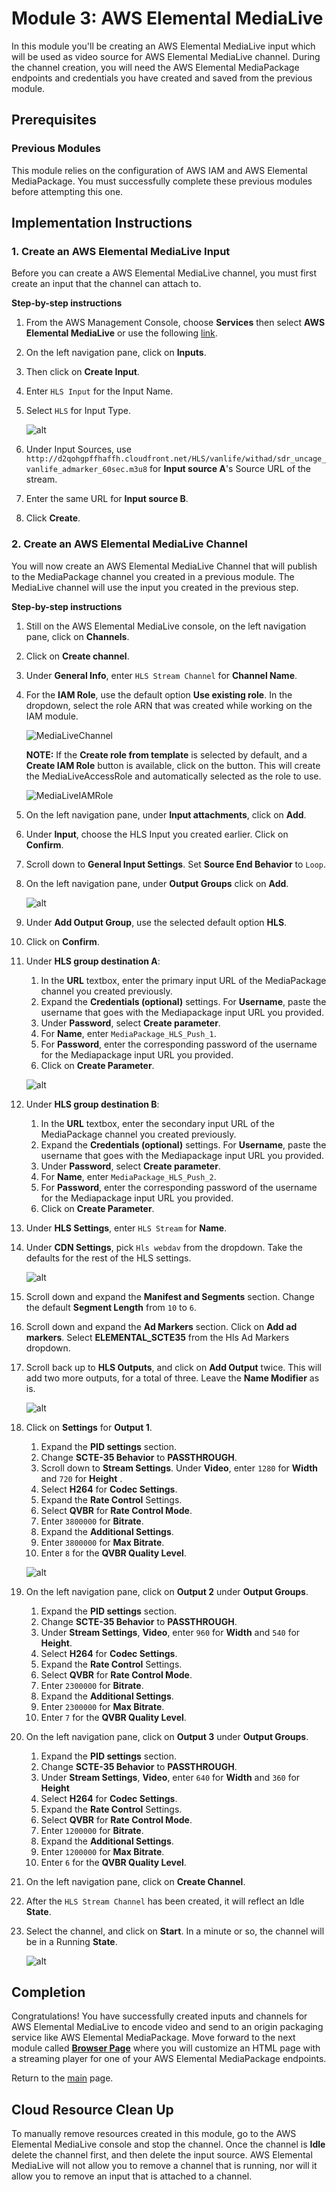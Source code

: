# Module 3: AWS Elemental MediaLive

In this module you'll be creating an AWS Elemental MediaLive input which will be used as video source for AWS Elemental MediaLive channel. During the channel creation, you will need the AWS Elemental MediaPackage endpoints and credentials you have created and saved from the previous module.

## Prerequisites

### Previous Modules

This module relies on the configuration of AWS IAM and AWS Elemental MediaPackage. You must successfully complete these previous modules before attempting this one.

## Implementation Instructions

### 1. Create an AWS Elemental MediaLive Input

Before you can create a AWS Elemental MediaLive channel, you must first create an input that the channel can attach to. 

**Step-by-step instructions**

1. From the AWS Management Console, choose **Services** then select **AWS Elemental MediaLive** or use the following [link](https://us-west-2.console.aws.amazon.com/medialive/home).

1. On the left navigation pane, click on **Inputs**.

1. Then click on **Create Input**.

1. Enter `HLS Input` for the Input Name.

1. Select `HLS` for Input Type. 

	![alt](HLSInput.png)


1. Under Input Sources, use `http://d2qohgpffhaffh.cloudfront.net/HLS/vanlife/withad/sdr_uncage_vanlife_admarker_60sec.m3u8` for **Input source A**'s Source URL of the stream.

1. Enter the same URL for **Input source B**.

1. Click **Create**.


### 2. Create an AWS Elemental MediaLive Channel

You will now create an AWS Elemental MediaLive Channel that will publish to the MediaPackage channel you created in a previous module. The MediaLive channel will use the input you created in the previous step.

**Step-by-step instructions**

1. Still on the AWS Elemental MediaLive console, on the left navigation pane, click on **Channels**.

1. Click on **Create channel**.

1. Under **General Info**, enter `HLS Stream Channel` for **Channel Name**.

1. For the **IAM Role**, use the default option **Use existing role**. In the dropdown, select the role ARN that was created while working on the IAM module.

	![MediaLiveChannel](MediaLiveChannel.png)

	**NOTE:** If the **Create role from template** is selected by default, and a **Create IAM Role** button is available, click on the button. This will create the MediaLiveAccessRole and automatically selected as the role to use.

	![MediaLiveIAMRole](../1-IAM/MediaLiveIAMRole.png) 

1. On the left navigation pane, under **Input attachments**, click on **Add**.

1. Under **Input**, choose the HLS Input you created earlier. Click on **Confirm**.

1. Scroll down to **General Input Settings**.  Set **Source End Behavior** to `Loop`.

1. On the left navigation pane, under **Output Groups** click on **Add**.

	![alt](MediaLiveOutputGroup.png)

1. Under **Add Output Group**, use the selected default option **HLS**. 

1. Click on **Confirm**.

1. Under **HLS group destination A**:
	1. In the **URL** textbox, enter the primary input URL of the MediaPackage channel you created previously.
	1. Expand the **Credentials (optional)** settings. For **Username**, paste the username that goes with the Mediapackage input URL you provided. 
	1. Under **Password**, select **Create parameter**. 
	1. For **Name**, enter `MediaPackage_HLS_Push_1`. 
	1. For **Password**, enter the corresponding password of the username for the Mediapackage input URL you provided.
	1. Click on **Create Parameter**. 

	![alt](HLSDestinations.png)


1. Under **HLS group destination B**:
	1. In the **URL** textbox, enter the secondary input URL of the MediaPackage channel you created previously.
	1. Expand the **Credentials (optional)** settings. For **Username**, paste the username that goes with the Mediapackage input URL you provided. 
	1. Under **Password**, select **Create parameter**. 
	1. For **Name**, enter `MediaPackage_HLS_Push_2`. 
	1. For **Password**, enter the corresponding password of the username for the Mediapackage input URL you provided.
	1. Click on **Create Parameter**. 

1. Under **HLS Settings**, enter `HLS Stream` for **Name**.

1. Under **CDN Settings**, pick `Hls webdav` from the dropdown. Take the defaults for the rest of the HLS settings.

	![alt](HLSSettings.png)

1. Scroll down and expand the **Manifest and Segments** section. Change the default **Segment Length** from `10` to `6`.

1. Scroll down and expand the **Ad Markers** section. Click on **Add ad markers**. Select **ELEMENTAL_SCTE35** from the Hls Ad Markers dropdown. 

1. Scroll back up to **HLS Outputs**, and click on **Add Output** twice. This will add two more outputs, for a total of three. Leave the **Name Modifier** as is.

	![alt](HLSOutputs.png)

1.  Click on **Settings** for **Output 1**.
	1. Expand the **PID settings** section. 
	1. Change **SCTE-35 Behavior** to **PASSTHROUGH**.
	1. Scroll down to **Stream Settings**. Under **Video**, enter `1280` for **Width** and `720` for **Height** .
	1. Select **H264** for **Codec Settings**.
	1. Expand the **Rate Control** Settings.
	1. Select **QVBR** for **Rate Control Mode**.
	1. Enter `3800000` for **Bitrate**.
	1. Expand the **Additional Settings**. 
	1. Enter `3800000` for **Max Bitrate**.
	1. Enter `8` for the **QVBR Quality Level**.

	![alt](VideoStreamSettings.png)

1. On the left navigation pane, click on **Output 2** under **Output Groups**.
	1. Expand the **PID settings** section. 
	1. Change **SCTE-35 Behavior** to **PASSTHROUGH**.
	1. Under **Stream Settings**, **Video**, enter `960` for **Width** and `540` for **Height**.
	1. Select **H264** for **Codec Settings**.
	1. Expand the **Rate Control** Settings.
	1. Select **QVBR** for **Rate Control Mode**.
	1. Enter `2300000` for  **Bitrate**.
	1. Expand the **Additional Settings**. 
	1. Enter `2300000` for **Max Bitrate**.
	1. Enter `7` for the **QVBR Quality Level**.

1. On the left navigation pane, click on **Output 3** under **Output Groups**.
	1. Expand the **PID settings** section. 
	1. Change **SCTE-35 Behavior** to **PASSTHROUGH**.
	1. Under **Stream Settings**, **Video**, enter `640` for **Width** and `360` for **Height** 
	1. Select **H264** for **Codec Settings**.
	1. Expand the **Rate Control** Settings.
	1. Select **QVBR** for **Rate Control Mode**.
	1. Enter `1200000` for **Bitrate**.
	1. Expand the **Additional Settings**. 
	1. Enter `1200000` for **Max Bitrate**.
	1. Enter `6` for the **QVBR Quality Level**.


1. On the left navigation pane, click on **Create Channel**.

1. After the `HLS Stream Channel` has been created, it will reflect an Idle **State**. 

1. Select the channel, and click on **Start**. In a minute or so, the channel will be in a Running **State**.

	![alt](RunningChannel.png)	

## Completion

Congratulations!  You have successfully created inputs and channels for AWS Elemental MediaLive to encode video and send to an origin packaging service like AWS Elemental MediaPackage. Move forward to the next module called [**Browser Page**](../4-BrowserPage/README.md) where you will customize an HTML page with a streaming player for one of your AWS Elemental MediaPackage endpoints.
 
Return to the [main](../README.md) page.

## Cloud Resource Clean Up

To manually remove resources created in this module, go to the AWS Elemental MediaLive console and stop the channel. Once the channel is **Idle** delete the channel first, and then delete the input source. AWS Elemental MediaLive will not allow you to remove a channel that is running, nor will it allow you to remove an input that is attached to a channel.
